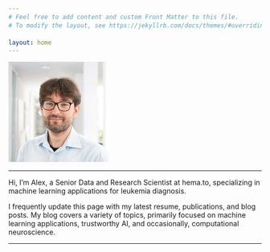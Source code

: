 ```yaml
---
# Feel free to add content and custom Front Matter to this file.
# To modify the layout, see https://jekyllrb.com/docs/themes/#overriding-theme-defaults

layout: home
---
```


<img src="assets/img/cropped-me.jpg" alt="profile picture" title="Profile Picture" width="200"/>

---

Hi, I’m Alex, a Senior Data and Research Scientist at hema.to, specializing in machine learning applications for leukemia diagnosis.  

I frequently update this page with my latest resume, publications, and blog posts. My blog covers a variety of topics, primarily focused on machine learning applications, trustworthy AI, and occasionally, computational neuroscience. 

---

